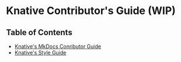 # Knative Contributor's Guide (WIP)

## Table of Contents

- [Knative's MkDocs Conributor Guide](./mkdocs-contributor-guide.md)
- [Knative's Style Guide](./style-guide/README.md)
